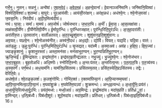 

  
गर्भे॒नु। नुसन्। सन्ननु॑। अन्वे॑षां। ए॒षा॒म॒वे॒दं॒। अ॒वे॒द॒म॒हं। अ॒हन्दे॒वानां॑। दे॒वानाञ्जनि॑मानि। जनि॑मानि॒विश्वा॑। विश्वेति॒विश्वा॑॥ श॒तम्मा॑। मा॒पुर॑:। पुर॒आय॑सी:। आय॑सी॒रर॑क्षन्। अर॑क्ष॒न्नध॑। अध॑श्ये॒न:। श्ये॒नोज॒वसा॑। ज॒वसा॒नि:। निर॑दीयं। अ॒दी॒य॒मित्य॑दीयं॥  
नघ॑। घा॒स॒:। समां॑। मा॒मप॑। अप॒जोषं॑। जोषं॑जभार। ज॒भा॒रा॒भि। अ॒भीं॑। ई॒मा॒स॒। आ॒स॒त्वक्ष॑सा। त्वक्ष॑सावी॒र्ये॑ण। वी॒र्येणेति॑वी॒र्ये॑ण॥ ई॒र्मापुर॑न्धि:। पुर॑न्धिरजहात्। पुर॑न्धि॒रिति॒पुर॑ऽधि:। अ॒ज॒हा॒दरा॑ती:। अरा॑तीरु॒त। उ॒तवाता॑न्। वाताँ॑अतरत्। अ॒त॒र॒च्छूशु॑वान:। शूशु॑वान॒इति॒शूशु॑वान:॥  
अव॒यत्। यछ्ये॒न:। श्ये॒नोअस्व॑नीत्। अस्व॑नी॒दध॑। अध॒द्यो:। द्योर्वि। वियत्। यद्यदि॑। यदि॒वा। वात॑:। अत॑ऊ॒हु:। ऊ॒हु:पुर॑न्धिं। पुर॑न्धि॒मिति॒पुरं॑ऽन्धिं ॥ सृ॒जद्यत्। यद॑स्मै। अ॒स्मा॒अव॑। अव॑ह। ह॒क्षि॒प॒। क्षि॒प॒ज्यां। ज्याङ्कृ॒शानु॑:। कृ॒शानु॒रस्ता॑। अस्ता॒मन॑सा। मन॑साभुर॒ण्यन्। भु॒र॒ण्यन्निति॑भु॒र॒ण्यन्॥  
ऋ॒जि॒प्यईं॑। ई॒मिन्द्रा॑वत:। इन्द्रा॑वतो॒न। इन्द्र॑वत॒इतीन्द्र॑ऽवत:। नभु॒ज्युं। भु॒ज्युंश्ये॒न:। श्ये॒नोज॑भार। ज॒भा॒र॒बृ॒ह॒त:। बृ॒ह॒तोअधि॑। अधि॒ष्णॊः। स्नोरिति॒स्नो:॥ अ॒न्त:प॑तत्। अ॒न्तरित्य॒न्त:। प॒त॒त्प॒त॒त्रि। प॒त॒त्र्य॑स्य। अ॒स्य॒पर्णं॑। पर्ण॒मध॑। अध॒याम॑नि। याम॑नि॒प्रसि॑तस्य। प्रसि॑तस्य॒तत्। प्रसि॑त॒स्येति॒प्रऽसि॑तस्य। तद्वे:। वेरिति॒वे:॥  
अध॑श्वे॒तं। श्वे॒तङ्क॒लशं॑। क॒लशं॒गोभि॑:। गोभि॑र॒क्तं। र॒क्तमा॑पिप्या॒नं। आ॒पि॒प्यानम्म॒घवा॑। आ॒पि॒प्या॒नमित्या॒ऽपि॒प्या॒नं। म॒घवा॑शु॒क्रं। म॒घवेति॑म॒घऽवा॑। शु॒क्रमन्ध॑:। अन्ध॒इत्यन्ध॑:॥ अ॒ध्व॒र्युभि॒:प्रय॑तं। अ॒ध्व॒र्युभि॒रित्य॑ध्व॒र्यु॒ऽभि॑:। प्रय॑तं॒मध्व॑:। मध्वो॒अग्रं॑। अग्र॒मिन्द्र॑:। इन्द्रो॒मदा॑य। मदा॑य॒प्रति॑। प्रति॑ध्र॑ु॒वां॒। वा॒मिन्द्त्। ध॒त्पि॒ब॑ध्यै। पिब॑ध्यै॒शूर॑:। शूरो॒मदा॑य। मदा॑य॒प्रति॑। प्रति॑धत्। ध॒त्पिब॑ध्यै। पिब॑ध्या॒इति॒पिब॑ध्यै॥ 16॥  

